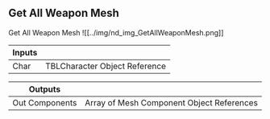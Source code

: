 ## Get All Weapon Mesh
Get All Weapon Mesh
![[../img/nd_img_GetAllWeaponMesh.png]]

|Inputs||
|--|--|
| Char | TBLCharacter Object Reference |

|Outputs||
|--|--|
| Out Components | Array of Mesh Component Object References |
